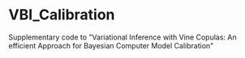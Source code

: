 # VBI_Calibration
Supplementary code to "Variational Inference with Vine Copulas: An efficient Approach for Bayesian Computer Model Calibration"
